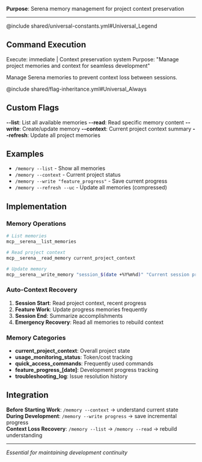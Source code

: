 **Purpose**: Serena memory management for project context preservation

---

@include shared/universal-constants.yml#Universal_Legend

## Command Execution  
Execute: immediate | Context preservation system
Purpose: "Manage project memories and context for seamless development"

Manage Serena memories to prevent context loss between sessions.

@include shared/flag-inheritance.yml#Universal_Always

## Custom Flags
**--list**: List all available memories
**--read**: Read specific memory content
**--write**: Create/update memory
**--context**: Current project context summary
**--refresh**: Update all project memories

## Examples
- `/memory --list` - Show all memories
- `/memory --context` - Current project status
- `/memory --write "feature_progress"` - Save current progress
- `/memory --refresh --uc` - Update all memories (compressed)

## Implementation

### Memory Operations
```bash
# List memories
mcp__serena__list_memories

# Read project context
mcp__serena__read_memory current_project_context

# Update memory
mcp__serena__write_memory "session_$(date +%Y%m%d)" "Current session progress..."
```

### Auto-Context Recovery
1. **Session Start**: Read project context, recent progress
2. **Feature Work**: Update progress memories frequently  
3. **Session End**: Summarize accomplishments
4. **Emergency Recovery**: Read all memories to rebuild context

### Memory Categories
- **current_project_context**: Overall project state
- **usage_monitoring_status**: Token/cost tracking
- **quick_access_commands**: Frequently used commands
- **feature_progress_[date]**: Development progress tracking
- **troubleshooting_log**: Issue resolution history

## Integration
**Before Starting Work**: `/memory --context` → understand current state
**During Development**: `/memory --write progress` → save incremental progress  
**Context Loss Recovery**: `/memory --list` → `/memory --read` → rebuild understanding

---
*Essential for maintaining development continuity*